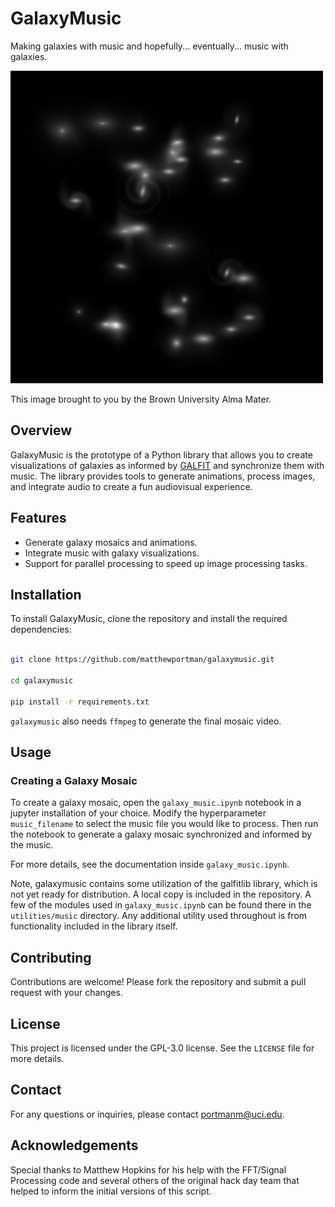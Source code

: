 # GalaxyMusic

Making galaxies with music and hopefully... eventually... music with galaxies.

![Example Galaxy Mosaic](example_mosaic.jpg)

This image brought to you by the Brown University Alma Mater.

## Overview

GalaxyMusic is the prototype of a Python library that allows you to create visualizations of 
galaxies as informed by [GALFIT](https://users.obs.carnegiescience.edu/peng/work/galfit/galfit.html) 
and synchronize them with music. The library provides tools to generate animations, process images, 
and integrate audio to create a fun audiovisual experience.

## Features

- Generate galaxy mosaics and animations.
- Integrate music with galaxy visualizations.
- Support for parallel processing to speed up image processing tasks.

## Installation


To install GalaxyMusic, clone the repository and install the required dependencies:


```bash

git clone https://github.com/matthewportman/galaxymusic.git

cd galaxymusic

pip install -r requirements.txt
```

`galaxymusic` also needs `ffmpeg` to generate the final mosaic video.
## Usage

[//]: # (### Generating Galaxy Animations)

[//]: # ()
[//]: # (To generate a galaxy animation, use the `generate_animation` function:)

[//]: # ()
[//]: # (```python)

[//]: # (from galaxymusic import generate_animation)

[//]: # ()
[//]: # (# Example usage)

[//]: # (all_images = [...]  # List of numpy arrays representing galaxy images)

[//]: # (time_step = 0.5  # Time step in seconds)

[//]: # ()
[//]: # (generate_animation&#40;all_images, time_step, filename="mosaic.gif"&#41;)

[//]: # (```)

### Creating a Galaxy Mosaic

To create a galaxy mosaic, open the `galaxy_music.ipynb` notebook in a jupyter
installation of your choice. Modify the hyperparameter `music_filename` to select
the music file you would like to process. Then run the notebook to generate a galaxy
mosaic synchronized and informed by the music.

For more details, see the documentation inside `galaxy_music.ipynb`.

Note, galaxymusic contains some utilization of the galfitlib library, which is not
yet ready for distribution. A local copy is included in the repository. A few of the modules
used in `galaxy_music.ipynb` can be found there in the `utilities/music` directory. 
Any additional utility used throughout is from functionality included in the library itself.

[//]: # (### Adding Galaxies to a Mosaic)

[//]: # (To create a galaxy mosaic, use the `add_galaxy_to_mosaic` function:)

[//]: # ()
[//]: # (```python)

[//]: # (from galaxymusic import add_galaxy_to_mosaic)

[//]: # ()
[//]: # (# Example usage)

[//]: # (frame = 1)

[//]: # (all_images = [...]  # List of numpy arrays representing galaxy images)

[//]: # (lengthening_factor = 3)

[//]: # (plot_image = None  # Initialize plot_image as needed)

[//]: # ()
[//]: # (add_galaxy_to_mosaic&#40;frame, all_images, lengthening_factor, plot_image, save=True, filename="mosaic.jpg"&#41;)

[//]: # (```)

[//]: # (### Integrating Music)

[//]: # ()
[//]: # (To integrate music with your galaxy visualizations, use the `ffmpeg` command to combine images and audio:)

[//]: # ()
[//]: # (```python)

[//]: # (from subprocess import run as sp)

[//]: # ()
[//]: # (# Example usage)

[//]: # (mosaic_image_prefix = "path/to/mosaic")

[//]: # (music_filename = "path/to/music.mp3")

[//]: # (output_video = "path/to/output_video.mp4")

[//]: # ()
[//]: # (ffmpeg_command = f"ffmpeg -framerate 4 -i {mosaic_image_prefix}_%d.jpg -i {music_filename} {output_video}")

[//]: # (process = sp&#40;ffmpeg_command, shell=True&#41;)

[//]: # (```)

## Contributing

Contributions are welcome! Please fork the repository and submit a pull request with your changes.

## License

This project is licensed under the GPL-3.0 license. See the `LICENSE` file for more details.

## Contact

For any questions or inquiries, please contact [portmanm@uci.edu](portmanm@uci.edu).

## Acknowledgements
Special thanks to Matthew Hopkins for his help with the FFT/Signal Processing code and 
several others of the original hack day team that helped to inform the initial versions of 
this script. 
